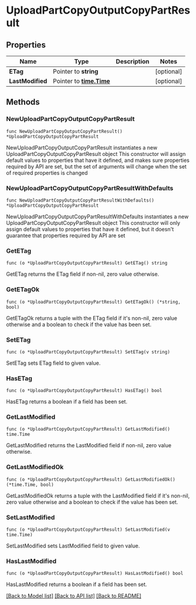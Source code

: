 # UploadPartCopyOutputCopyPartResult

## Properties

Name | Type | Description | Notes
------------ | ------------- | ------------- | -------------
**ETag** | Pointer to **string** |  | [optional] 
**LastModified** | Pointer to [**time.Time**](time.Time.md) |  | [optional] 

## Methods

### NewUploadPartCopyOutputCopyPartResult

`func NewUploadPartCopyOutputCopyPartResult() *UploadPartCopyOutputCopyPartResult`

NewUploadPartCopyOutputCopyPartResult instantiates a new UploadPartCopyOutputCopyPartResult object
This constructor will assign default values to properties that have it defined,
and makes sure properties required by API are set, but the set of arguments
will change when the set of required properties is changed

### NewUploadPartCopyOutputCopyPartResultWithDefaults

`func NewUploadPartCopyOutputCopyPartResultWithDefaults() *UploadPartCopyOutputCopyPartResult`

NewUploadPartCopyOutputCopyPartResultWithDefaults instantiates a new UploadPartCopyOutputCopyPartResult object
This constructor will only assign default values to properties that have it defined,
but it doesn't guarantee that properties required by API are set

### GetETag

`func (o *UploadPartCopyOutputCopyPartResult) GetETag() string`

GetETag returns the ETag field if non-nil, zero value otherwise.

### GetETagOk

`func (o *UploadPartCopyOutputCopyPartResult) GetETagOk() (*string, bool)`

GetETagOk returns a tuple with the ETag field if it's non-nil, zero value otherwise
and a boolean to check if the value has been set.

### SetETag

`func (o *UploadPartCopyOutputCopyPartResult) SetETag(v string)`

SetETag sets ETag field to given value.

### HasETag

`func (o *UploadPartCopyOutputCopyPartResult) HasETag() bool`

HasETag returns a boolean if a field has been set.

### GetLastModified

`func (o *UploadPartCopyOutputCopyPartResult) GetLastModified() time.Time`

GetLastModified returns the LastModified field if non-nil, zero value otherwise.

### GetLastModifiedOk

`func (o *UploadPartCopyOutputCopyPartResult) GetLastModifiedOk() (*time.Time, bool)`

GetLastModifiedOk returns a tuple with the LastModified field if it's non-nil, zero value otherwise
and a boolean to check if the value has been set.

### SetLastModified

`func (o *UploadPartCopyOutputCopyPartResult) SetLastModified(v time.Time)`

SetLastModified sets LastModified field to given value.

### HasLastModified

`func (o *UploadPartCopyOutputCopyPartResult) HasLastModified() bool`

HasLastModified returns a boolean if a field has been set.


[[Back to Model list]](../README.md#documentation-for-models) [[Back to API list]](../README.md#documentation-for-api-endpoints) [[Back to README]](../README.md)


